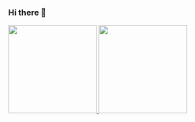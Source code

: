 ### Hi there 👋

<div>
<a href="https://github.com/EngMateusCardoso">
<img height="180em" src="https://github-readme-stats.vercel.app/api/top-langs/?username=EngMateusCardoso&layout=compact&langs_count=7&theme=dracula"/>
<img height="180em" src="https://github-readme-stats.vercel.app/api?username=EngMateusCardoso&show_icons=true&theme=dracula&include_all_commits=true&count_private=true"/>
</div>
